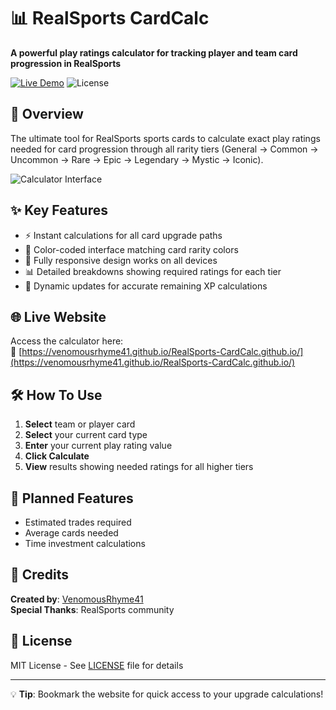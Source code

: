 # 📊 RealSports CardCalc

**A powerful play ratings calculator for tracking player and team card progression in RealSports**  

[![Live Demo](https://img.shields.io/badge/Live_Demo-Available-brightgreen)](https://venomousrhyme41.github.io/RealSports-CardCalc.github.io/)
![License](https://img.shields.io/badge/License-MIT-blue)

## 🎯 Overview

The ultimate tool for RealSports sports cards to calculate exact play ratings needed for card progression through all rarity tiers (General → Common → Uncommon → Rare → Epic → Legendary → Mystic → Iconic).

![Calculator Interface](https://github.com/user-attachments/assets/c4e53227-a20d-4f61-a50d-1ab2c6b5c73d)



## ✨ Key Features

- ⚡ Instant calculations for all card upgrade paths
- 🎨 Color-coded interface matching card rarity colors
- 📱 Fully responsive design works on all devices
- 📊 Detailed breakdowns showing required ratings for each tier
- 🔄 Dynamic updates for accurate remaining XP calculations

## 🌐 Live Website

Access the calculator here:  
🔗 [https://venomousrhyme41.github.io/RealSports-CardCalc.github.io/](https://venomousrhyme41.github.io/RealSports-CardCalc.github.io/)

## 🛠️ How To Use

1. **Select** team or player card
2. **Select** your current card type
3. **Enter** your current play rating value
4. **Click Calculate**
5. **View** results showing needed ratings for all higher tiers

## 🚧 Planned Features

- Estimated trades required
- Average cards needed
- Time investment calculations

## 👏 Credits

**Created by**: [VenomousRhyme41](https://github.com/VenomousRhyme41)  
**Special Thanks**: RealSports community

## 📜 License

MIT License - See [LICENSE](LICENSE) file for details


----


💡 **Tip**: Bookmark the website for quick access to your upgrade calculations!
